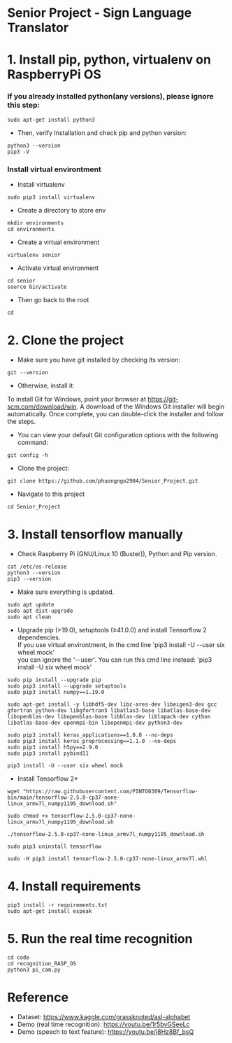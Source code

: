 # Senior Project - Sign Language Translator

# 1. Install pip, python, virtualenv on RaspberryPi OS

### If you already installed python(any versions), please ignore this step:
```
sudo apt-get install python3
```
* Then, verify Installation and check pip and python version:
```
python3 --version
pip3 -V

```
### Install virtual environtment
* Install virtualenv
```
sudo pip3 install virtualenv
```
* Create a directory to store env
```
mkdir environments
cd environments
```
* Create a virtual environment
```
virtualenv senior
```
* Activate virtual environment
```
cd senior
source bin/activate
```
* Then go back to the root
```
cd 
```
# 2. Clone the project
* Make sure you have git installed by checking its version:
```
git --version 
```
* Otherwise, install it:

To install Git for Windows, point your browser at https://git-scm.com/download/win. A download of the Windows Git installer will begin automatically. Once complete, you can double-click the installer and follow the steps.<br />
* You can view your default Git configuration options with the following command:
```
git config -h
```
* Clone the project:
```
git clone https://github.com/phuongngo2904/Senior_Project.git
```
* Navigate to this project 
```
cd Senior_Project
```
# 3. Install tensorflow manually
* Check Raspberry Pi (GNU/Linux 10 (Buster)), Python and Pip version.
```
cat /etc/os-release 
python3 --version
pip3 --version 
```
* Make sure everything is updated.
```
sudo apt update
sudo apt dist-upgrade
sudo apt clean
```
* Upgrade pip (>19.0), setuptools (≥41.0.0) and install Tensorflow 2 dependencies.<br />
If you use virtual environtment, in the cmd line 'pip3 install -U --user six wheel mock'<br />
you can ignore the '--user'. You can run this cmd line instead: 'pip3 install -U six wheel mock'<br />
```
sudo pip install --upgrade pip
sudo pip3 install --upgrade setuptools
sudo pip3 install numpy==1.19.0

sudo apt-get install -y libhdf5-dev libc-ares-dev libeigen3-dev gcc gfortran python-dev libgfortran5 libatlas3-base libatlas-base-dev libopenblas-dev libopenblas-base libblas-dev liblapack-dev cython libatlas-base-dev openmpi-bin libopenmpi-dev python3-dev

sudo pip3 install keras_applications==1.0.8 --no-deps
sudo pip3 install keras_preprocessing==1.1.0 --no-deps
sudo pip3 install h5py==2.9.0
sudo pip3 install pybind11

pip3 install -U --user six wheel mock
```
* Install Tensorflow 2*
```
wget "https://raw.githubusercontent.com/PINTO0309/Tensorflow-bin/main/tensorflow-2.5.0-cp37-none-linux_armv7l_numpy1195_download.sh"

sudo chmod +x tensorflow-2.5.0-cp37-none-linux_armv7l_numpy1195_download.sh

./tensorflow-2.5.0-cp37-none-linux_armv7l_numpy1195_download.sh

sudo pip3 uninstall tensorflow

sudo -H pip3 install tensorflow-2.5.0-cp37-none-linux_armv7l.whl
```
# 4.  Install requirements
```
pip3 install -r requirements.txt
sudo apt-get install espeak
```
# 5. Run the real time recognition
```
cd code
cd recognition_RASP_OS
python3 pi_cam.py
```
# Reference 
* Dataset: https://www.kaggle.com/grassknoted/asl-alphabet
* Demo (real time recognition): https://youtu.be/1r5bvGSeeLc
* Demo (speech to text feature): https://youtu.be/j8Hz8Bf_bsQ
